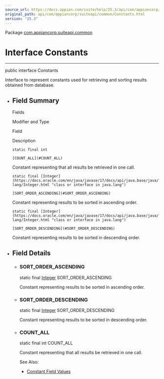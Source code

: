 ```yaml
---
source_url: https://docs.appian.com/suite/help/25.3/api/com/appiancorp/suiteapi/common/Constants.html
original_path: api/com/appiancorp/suiteapi/common/Constants.html
version: "25.3"
---
```


Package [com.appiancorp.suiteapi.common](package-summary.html)

# Interface Constants

* * *

public interface Constants

Interface to represent constants used for retrieving and sorting results obtained from database.

-   ## Field Summary

    Fields

    Modifier and Type

    Field

    Description

    `static final int`

    `[COUNT_ALL](#COUNT_ALL)`

    Constant representing that all results be retrieved in one call.

    `static final [Integer](https://docs.oracle.com/en/java/javase/17/docs/api/java.base/java/lang/Integer.html "class or interface in java.lang")`

    `[SORT_ORDER_ASCENDING](#SORT_ORDER_ASCENDING)`

    Constant representing results to be sorted in ascending order.

    `static final [Integer](https://docs.oracle.com/en/java/javase/17/docs/api/java.base/java/lang/Integer.html "class or interface in java.lang")`

    `[SORT_ORDER_DESCENDING](#SORT_ORDER_DESCENDING)`

    Constant representing results to be sorted in descending order.

-   ## Field Details

    -   ### SORT\_ORDER\_ASCENDING

        static final [Integer](https://docs.oracle.com/en/java/javase/17/docs/api/java.base/java/lang/Integer.html "class or interface in java.lang") SORT\_ORDER\_ASCENDING

        Constant representing results to be sorted in ascending order.

    -   ### SORT\_ORDER\_DESCENDING

        static final [Integer](https://docs.oracle.com/en/java/javase/17/docs/api/java.base/java/lang/Integer.html "class or interface in java.lang") SORT\_ORDER\_DESCENDING

        Constant representing results to be sorted in descending order.

    -   ### COUNT\_ALL

        static final int COUNT\_ALL

        Constant representing that all results be retrieved in one call.

        See Also:

        -   [Constant Field Values](../../../../constant-values.html#com.appiancorp.suiteapi.common.Constants.COUNT_ALL)